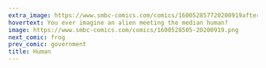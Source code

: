 ```yaml
---
extra_image: https://www.smbc-comics.com/comics/160052857720200919after.png
hovertext: You ever imagine an alien meeting the median human?
image: https://www.smbc-comics.com/comics/1600528505-20200919.png
next_comic: frog
prev_comic: government
title: Human
---
```


